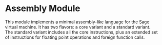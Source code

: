 # Assembly Module

This module implements a minimal assembly-like language for the Sage virtual machine. It has two flavors: a core variant and a standard variant. The standard variant includes all the core instructions, plus an extended set of instructions for floating point operations and foreign function calls.